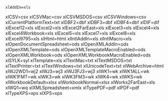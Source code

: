 

    
    xlAddIn=xls
xlCSV=csv
xlCSVMac=csv
xlCSVMSDOS=csv
xlCSVWindows=csv
xlCurrentPlatformText=txt
xlDBF2=dbf
xlDBF3=dbf
xlDBF4=dbf
xlDIF=dif
xlExcel12=xls
xlExcel2=xls
xlExcel2FarEast=xls
xlExcel3=xls
xlExcel4=xls
xlExcel4Workbook=xls
xlExcel5=xls
xlExcel7=xls
xlExcel8=xls
xlExcel9795=xls
xlHtml=html
xlIntlAddIn=xls
xlIntlMacro=xls
xlOpenDocumentSpreadsheet=ods
xlOpenXMLAddIn=ods
xlOpenXMLTemplate=ods
xlOpenXMLTemplateMacroEnabled=ods
xlOpenXMLWorkbook=ods
xlOpenXMLWorkbookMacroEnabled=ods
xlSYLK=syl
xlTemplate=xls
xlTextMac=txt
xlTextMSDOS=txt
xlTextPrinter=txt
xlTextWindows=txt
xlUnicodeText=txt
xlWebArchive=html
xlWJ2WD1=wj2
xlWJ3=wj3
xlWJ3FJ3=wj3
xlWK1=wk
xlWK1ALL=wk
xlWK1FMT=wk
xlWK3=wk
xlWK3FM3=wk
xlWK4=wk
xlWKS=wk
xlWorkbookDefault=xlsx
xlWorkbookNormal=xlsx
xlWorks2FarEast=xls
xlWQ1=wq
xlXMLSpreadsheet=xmlx
xlTypePDF=pdf
xlPDF=pdf
xlTypeXPS=xps
xlXPS=xps
    
        